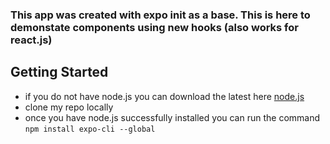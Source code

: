 ### This app was created with expo init as a base. This is here to demonstate components using new hooks (also works for react.js)

## Getting Started
- if you do not have node.js you can download the latest here [node.js](https://nodejs.org/en/)
- clone my repo locally
- once you have node.js successfully installed you can run the command ```npm install expo-cli --global```
